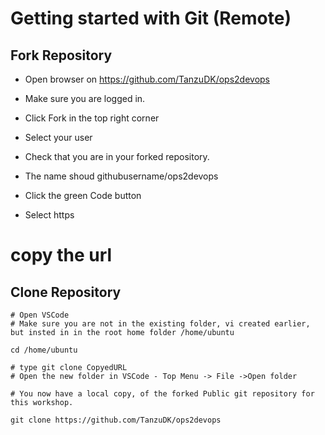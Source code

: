 # Getting started with Git (Remote)

## Fork Repository


- Open browser on https://github.com/TanzuDK/ops2devops

- Make sure you are logged in.

- Click Fork in the top right corner

- Select your user

- Check that you are in your forked repository. 

- The name shoud  githubusername/ops2devops

- Click the green Code button

- Select https

# copy the url

## Clone Repository
```
# Open VSCode
# Make sure you are not in the existing folder, vi created earlier, but insted in in the root home folder /home/ubuntu

cd /home/ubuntu

# type git clone CopyedURL
# Open the new folder in VSCode - Top Menu -> File ->Open folder

# You now have a local copy, of the forked Public git repository for this workshop.
```

```
git clone https://github.com/TanzuDK/ops2devops
```